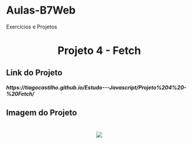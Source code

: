 # Aulas-B7Web
Exercícios e Projetos
<br/>
<h1 align="center">
    Projeto 4 - Fetch
</h1>

## Link do Projeto
<h5>
https://tiagocastilho.github.io/Estudo---Javascript/Projeto%204%20-%20Fetch/
</h5>

## Imagem do Projeto
<h1 align="center">
<img src="...">
</h1>
